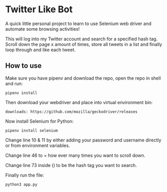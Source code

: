 # Twitter Like Bot

A quick little personal project to learn to use Selenium web driver and automate some browsing activities!

This will log into my Twitter account and search for a specified hash tag. Scroll down the page x amount of times, store all tweets in a list and finally loop through and like each tweet.

## How to use

Make sure you have pipenv and download the repo, open the repo in shell and run:

	pipenv install

Then download your webdriver and place into virtual environment bin:

	downloads: https://github.com/mozilla/geckodriver/releases

Now install Selenium for Python:

	pipenv install selenium

Change line 10 & 11 by either adding your password and username directly or from environment variables.

Change line 46 to = how ever many times you want to scroll down.

Change line 73 inside () to be the hash tag you want to search.

Finally run the file:

	python3 app.py
